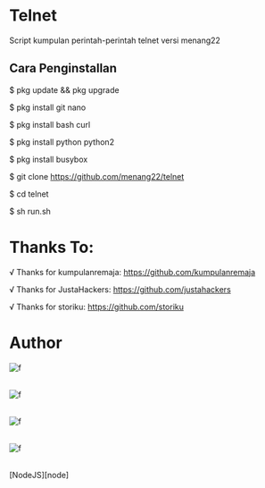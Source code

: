 # Telnet
Script kumpulan perintah-perintah telnet versi menang22

## Cara Penginstallan

$ pkg update && pkg upgrade

$ pkg install git nano

$ pkg install bash curl

$ pkg install python python2

$ pkg install busybox

$ git clone https://github.com/menang22/telnet

$ cd telnet

$ sh run.sh

# Thanks To:

√ Thanks for kumpulanremaja: https://github.com/kumpulanremaja

√ Thanks for JustaHackers: https://github.com/justahackers

√ Thanks for storiku: https://github.com/storiku

# Author
![f](https://avatars.githubusercontent.com/u/47746718?s=400&u=4c26336a3e568cfe89ef1c7dc0478326254597e9&v=4.jpg)
<br/><br/>

![f](https://avatars.githubusercontent.com/u/47444671?s=400&u=83c7fc5758e32de702b35d6e9b8ce9eec9500b60&v=4.jpg) 
<br/><br/>

![f](https://avatars.githubusercontent.com/u/50206225?s=400&v=4.jpg) 
<br/><br/>

![f](https://avatars.githubusercontent.com/u/76223089?s=400&u=c005e296ac5abeca2f006fe3765aee58d62c5ef4&v=4.jpg)
<br/><br/>

[NodeJS][node]
